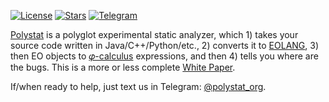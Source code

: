 [![License](https://img.shields.io/badge/license-MIT-green.svg)](https://github.com/polystat/polystat/blob/master/LICENSE.txt)
[![Stars](https://img.shields.io/github/stars/polystat)](https://github.com/polystat)
[![Telegram](https://img.shields.io/badge/Telegram-join-active?logo=telegram)](https://t.me/polystat_org)

[Polystat](https://www.polystat.org) is a polyglot experimental static analyzer, which 1) takes your source code written in Java/C++/Python/etc., 2) converts it to [EOLANG](https://www.eolang.org), 3) then EO objects to [𝜑-calculus](https://arxiv.org/abs/2111.13384) expressions, and then 4) tells you where are the bugs. This is a more or less complete [White Paper](https://www.polystat.org/wp.pdf).

If/when ready to help, just text us in Telegram: [@polystat_org](https://t.me/polystat_org).
